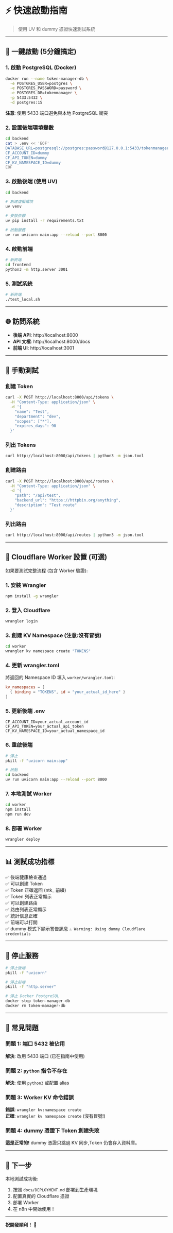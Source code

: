 # ⚡ 快速啟動指南

> 使用 UV 和 dummy 憑證快速測試系統

---

## 🚀 一鍵啟動 (5分鐘搞定)

### 1. 啟動 PostgreSQL (Docker)

```bash
docker run --name token-manager-db \
  -e POSTGRES_USER=postgres \
  -e POSTGRES_PASSWORD=password \
  -e POSTGRES_DB=tokenmanager \
  -p 5433:5432 \
  -d postgres:15
```

**注意**: 使用 5433 端口避免與本地 PostgreSQL 衝突

### 2. 設置後端環境變數

```bash
cd backend
cat > .env << 'EOF'
DATABASE_URL=postgresql://postgres:password@127.0.0.1:5433/tokenmanager
CF_ACCOUNT_ID=dummy
CF_API_TOKEN=dummy  
CF_KV_NAMESPACE_ID=dummy
EOF
```

### 3. 啟動後端 (使用 UV)

```bash
cd backend

# 創建虛擬環境
uv venv

# 安裝依賴
uv pip install -r requirements.txt

# 啟動服務
uv run uvicorn main:app --reload --port 8000
```

### 4. 啟動前端

```bash
# 新終端
cd frontend
python3 -m http.server 3001
```

### 5. 測試系統

```bash
# 新終端
./test_local.sh
```

---

## 🌐 訪問系統

- **後端 API**: http://localhost:8000
- **API 文檔**: http://localhost:8000/docs
- **前端 UI**: http://localhost:3001

---

## 🧪 手動測試

### 創建 Token
```bash
curl -X POST http://localhost:8000/api/tokens \
  -H "Content-Type: application/json" \
  -d '{
    "name": "Test",
    "department": "dev",
    "scopes": ["*"],
    "expires_days": 90
  }'
```

### 列出 Tokens
```bash
curl http://localhost:8000/api/tokens | python3 -m json.tool
```

### 創建路由
```bash
curl -X POST http://localhost:8000/api/routes \
  -H "Content-Type: application/json" \
  -d '{
    "path": "/api/test",
    "backend_url": "https://httpbin.org/anything",
    "description": "Test route"
  }'
```

### 列出路由
```bash
curl http://localhost:8000/api/routes | python3 -m json.tool
```

---

## 🔧 Cloudflare Worker 設置 (可選)

如果要測試完整流程 (包含 Worker 驗證):

### 1. 安裝 Wrangler
```bash
npm install -g wrangler
```

### 2. 登入 Cloudflare
```bash
wrangler login
```

### 3. 創建 KV Namespace (**注意:沒有冒號**)
```bash
cd worker
wrangler kv namespace create "TOKENS"
```

### 4. 更新 wrangler.toml
將返回的 Namespace ID 填入 `worker/wrangler.toml`:
```toml
kv_namespaces = [
  { binding = "TOKENS", id = "your_actual_id_here" }
]
```

### 5. 更新後端 .env
```env
CF_ACCOUNT_ID=your_actual_account_id
CF_API_TOKEN=your_actual_api_token
CF_KV_NAMESPACE_ID=your_actual_namespace_id
```

### 6. 重啟後端
```bash
# 停止
pkill -f "uvicorn main:app"

# 啟動
cd backend
uv run uvicorn main:app --reload --port 8000
```

### 7. 本地測試 Worker
```bash
cd worker
npm install
npm run dev
```

### 8. 部署 Worker
```bash
wrangler deploy
```

---

## 📊 測試成功指標

✅ 後端健康檢查通過  
✅ 可以創建 Token  
✅ Token 正確返回 (ntk_ 前綴)  
✅ Token 列表正常顯示  
✅ 可以創建路由  
✅ 路由列表正常顯示  
✅ 統計信息正確  
✅ 前端可以打開  
✅ dummy 模式下顯示警告訊息 `⚠️ Warning: Using dummy Cloudflare credentials`

---

## 🛑 停止服務

```bash
# 停止後端
pkill -f "uvicorn"

# 停止前端
pkill -f "http.server"

# 停止 Docker PostgreSQL
docker stop token-manager-db
docker rm token-manager-db
```

---

## 🐛 常見問題

### 問題 1: 端口 5432 被佔用

**解決**: 改用 5433 端口 (已在指南中使用)

### 問題 2: `python` 指令不存在

**解決**: 使用 `python3` 或配置 alias

### 問題 3: Worker KV 命令錯誤

**錯誤**: `wrangler kv:namespace create`  
**正確**: `wrangler kv namespace create` (沒有冒號!)

### 問題 4: dummy 憑證下 Token 創建失敗

**這是正常的!** dummy 憑證只跳過 KV 同步,Token 仍會存入資料庫。

---

## 🎉 下一步

本地測試成功後:
1. 按照 `docs/DEPLOYMENT.md` 部署到生產環境
2. 配置真實的 Cloudflare 憑證
3. 部署 Worker
4. 在 n8n 中開始使用！

---

**祝開發順利！** 🚀

